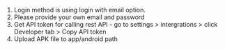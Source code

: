 1. Login method is using login with email option.
2. Please provide your own email and password
3. Get API token for calling rest API - go to settings > intergrations > click Developer tab > Copy API token
4. Upload APK file to app/android path
